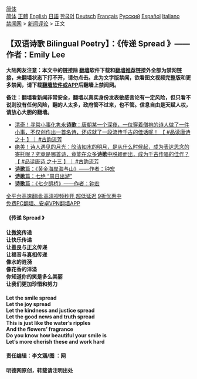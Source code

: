  <!-- 面包屑导航 --> <div class="breadcrumb"><!-- GTranslate: https://gtranslate.io/ -->  <div class="switcher notranslate">  <div class="selected">  <a href="#" onclick="return false;"> 简体</a>  </div>  <div class="option">  <a href="https://www.bannedbook.org" onclick="doGTranslate('zh-CN|zh-CN');jQuery('div.switcher div.selected a').html(jQuery(this).html());return false;" title="简体中文" class="nturl selected"> 简体</a>  <a href="https://www.bannedbook.org/zh-tw/" onclick="doGTranslate('zh-CN|zh-TW');jQuery('div.switcher div.selected a').html(jQuery(this).html());return false;" title="繁體中文" class="nturl"> 正體</a>  <a href="https://www.bannedbook.org/en/" onclick="doGTranslate('zh-CN|en');jQuery('div.switcher div.selected a').html(jQuery(this).html());return false;" title="English" class="nturl"> English</a>  <a href="https://www.bannedbook.org/ja/" onclick="doGTranslate('zh-CN|ja');jQuery('div.switcher div.selected a').html(jQuery(this).html());return false;" title="日本語" class="nturl"> 日語</a>  <a href="https://www.bannedbook.org/ko/" onclick="doGTranslate('zh-CN|ko');jQuery('div.switcher div.selected a').html(jQuery(this).html());return false;" title="한국어" class="nturl"> 한국어</a>  <a href="https://www.bannedbook.org/de/" onclick="doGTranslate('zh-CN|de');jQuery('div.switcher div.selected a').html(jQuery(this).html());return false;" title="Deutsch" class="nturl"> Deutsch</a>  <a href="https://www.bannedbook.org/fr/" onclick="doGTranslate('zh-CN|fr');jQuery('div.switcher div.selected a').html(jQuery(this).html());return false;" title="Français" class="nturl"> Français</a>  <a href="https://www.bannedbook.org/ru/" onclick="doGTranslate('zh-CN|ru');jQuery('div.switcher div.selected a').html(jQuery(this).html());return false;" title="Русский" class="nturl"> Русский</a>  <a href="https://www.bannedbook.org/es/" onclick="doGTranslate('zh-CN|es');jQuery('div.switcher div.selected a').html(jQuery(this).html());return false;" title="Español" class="nturl"> Español</a>  <a href="https://www.bannedbook.org/it/" onclick="doGTranslate('zh-CN|it');jQuery('div.switcher div.selected a').html(jQuery(this).html());return false;" title="Italiano" class="nturl"> Italiano</a>  </div>  </div>      <div class='breadcrumb-sub'><!-- Breadcrumb NavXT 6.3.0 --> <a href="https://www.bannedbook.org/" class="home">禁闻网</a> &gt; <a href="https://www.bannedbook.org/bnews/comments/" class="category">新闻评论</a> &gt; 正文</div></div><h2>【双语诗歌 Bilingual Poetry】：《传递 Spread 》—— 作者：Emily Lee</h2> <p class="notice"><b>大陆网友注意：本文中的链接除 <a href="https://github.com/bannedbook/fanqiang" >翻墙</a>软件下载和<a href="https://github.com/killgcd/justmysocks/blob/master/README.md">翻墙推荐</a>链接外全部为禁网链接，未翻墙状态下打不开，请勿点击。此为文字版禁闻，欲看图文视频完整版和更多禁闻，请下载<a href="https://github.com/bannedbook/fanqiang">翻墙软件或APP</a>后翻墙上禁闻网。</p><p>备注：翻墙看新闻非常安全，翻墙以真实身份发表敏感言论有一定风险，但只看不说则没有任何风险，翻的人太多，政府管不过来，也不管。信息自由是天赋人权，请放心大胆的翻墙。</b></p>  <div class="entry"> <ul class='op-related-articles' title='相关阅读'> <li><a href='https://www.bannedbook.org/bnews/bannedvideo/20210804/1608593.html' target='_blank'>清奇！寻常小事化隽永<b>诗歌</b>：唐朝某一个深夜，一位穿着僧袍的诗人做了一件小事，不仅创作出一首名诗，还成就了一段流传千古的佳话呢！ 【 #品读唐诗 之十 】｜  #古韵流芳</a></li> <li><a href='https://www.bannedbook.org/bnews/bannedvideo/20210818/1608590.html' target='_blank'>绝美！诗人遇见的月光：皎洁如水的明月，是从什么时候起，成为表达思念的寄托呢？究竟是哪首诗，竟能在众多<b>诗歌</b>中脱颖而出，成为千古传唱的佳作？【 #品读唐诗 之十三 】｜  #古韵流芳</a></li> <li><a href='https://www.bannedbook.org/bnews/comments/20210818/1608073.html' target='_blank'><b>诗歌</b>篇：《黄金海岸海与山》——作者：钟宏</a></li> <li><a href='https://www.bannedbook.org/bnews/comments/20210816/1606966.html' target='_blank'><b>诗歌</b>篇：七绝 “周日出游”</a></li> <li><a href='https://www.bannedbook.org/bnews/comments/20210814/1606350.html' target='_blank'><b>诗歌</b>篇：《七夕鹊桥》——作者：钟宏</a></li> </ul> <p class="texttj"> <a href="https://github.com/bannedbook/fanqiang/wiki/V2ray%E6%9C%BA%E5%9C%BA" target="_blank">全平台高速翻墙:高清视频秒开,超低延迟,9折优惠中</a><br/> <a href="https://github.com/bannedbook/fanqiang/wiki/%E7%A6%81%E9%97%BB%E7%BD%91%E5%AE%89%E5%8D%93%E7%BF%BB%E5%A2%99%E6%96%B0%E9%97%BBAPP" target="_blank">免费PC翻墙、安卓VPN翻墙APP</a></p><p>              <a href="https://i2.wp.com/upload-images-bucket-v64rleca837do.s3.eu-west-1.amazonaws.com/wp-content/uploads/2021/08/20082055/239684780_1004982680334367_8411490661351532793_n.jpg?fit=720%2C450&#038;ssl=1" data-caption=""></a>                            </p>  <h4>《传递 Spread 》</h4> <h4>让<a href="https://www.bannedbook.org/bnews/tag/%E5%BE%AE%E7%AC%91/" class="st_tag internal_tag" rel="tag" title="标签 微笑 下的日志">微笑</a>传递<br /> 让快乐传递<br /> 让<a href="https://www.bannedbook.org/bnews/tag/%E5%96%84%E8%89%AF/" class="st_tag internal_tag" rel="tag" title="标签 善良 下的日志">善良</a>与<a href="https://www.bannedbook.org/bnews/tag/%E6%AD%A3%E4%B9%89/" class="st_tag internal_tag" rel="tag" title="标签 正义 下的日志">正义</a>传递<br /> 让福音与<a href="https://www.bannedbook.org/bnews/tag/%e7%9c%9f%e7%9b%b8/" class="st_tag internal_tag" rel="tag" title="标签 真相 下的日志">真相</a>传递<br /> 像水的涟漪<br /> 像花香的洋溢<br /> 你知道你的笑是多么美丽<br /> 让我们更加珍惜和努力</h4> <h4>Let the smile spread<br /> Let the joy spread<br /> Let the kindness and justice spread<br /> Let the good news and truth spread<br /> This is just like the water&#8217;s ripples<br /> And the flowers&#8217; fragrance<br /> Do you know how beautiful your smile is<br /> Let&#8217;s more cherish these and work hard</h4> <h4></h4> <h4>责任编辑：李文涵/图 ：网</h4> <h4>明德网原创，转载请注明出处</h4> <h4> </h4> </p><a name='sharetosocial'></a>  <div style="margin-bottom:5px;padding-bottom:5px;clear:both"> <div id="archive-pix-1" class="banner-ads"> <!-- AuctionX Display platform tag START --> <div id="26318x728x90x621x_ADSLOT2" clicktrack="%%CLICK_URL_ESC%%"></div> <!-- AuctionX Display platform tag END --> </div> <div id="archive-pix-2" class="banner-ads"> <!-- AuctionX Display platform tag START --> <div id="26315x300x250x621x_ADSLOT2" clicktrack="%%CLICK_URL_ESC%%"></div> <!-- AuctionX Display platform tag END --> </div> </div>  <div id="archive-pix-1" class="banner-ads"> <!-- AuctionX Display platform tag START --> <div id="26318x728x90x621x_ADSLOT3" clicktrack="%%CLICK_URL_ESC%%"></div> <!-- AuctionX Display platform tag END --> </div> </div><!--END ENTRY--> 